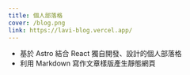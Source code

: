 ```yaml
---
title: 個人部落格
cover: /blog.png
link: https://lavi-blog.vercel.app/
---
```


- 基於 Astro 結合 React 獨自開發、設計的個人部落格
- 利用 Markdown 寫作文章樣版產生靜態網頁
